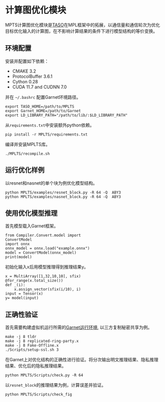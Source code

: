 # 计算图优化模块

MPTS计算图优化模块是[TASO](https://github.com/jiazhihao/TASO)在MPL框架中的拓展，以通信量和通信轮次为优化目标优化输入的计算图，在不影响计算结果的条件下进行模型结构的等价变换。

## 环境配置

安装并配置如下依赖：
- CMAKE 3.2
- ProtocolBuffer 3.6.1
- Cython 0.28
- CUDA 11.7 and CUDNN 7.0

并在 `~/.bashrc` 配置Garnet环境路径。
```
export TASO_HOME=/path/to/MPLTS
export Garnet_HOME=/path/to/Garnet
export LD_LIBRARY_PATH="/path/to/lib/:$LD_LIBRARY_PATH"
```
从`requirements.txt`中安装额外python依赖。
```
pip install -r MPLTS/requirements.txt
```
编译并安装MPLTS库。
```
./MPLTS/recompile.sh
```


## 运行优化样例
以resnet和nasnet的单个块为例优化模型结构。
```
python MPLTS/examples/resnet_block.py -R 64 -Q  ABY3
python MPLTS/examples/nasnet_block.py -R 64 -Q  ABY3
```

## 使用优化模型推理
首先模型载入Garnet框架。
```
from Compiler.Convert.model import 
ConvertModel
import onnx
onnx_model = onnx.load("example.onnx")
model = ConvertModel(onnx_model)
print(model)
```
初始化输入x后用模型推理得到推理结果y。

```
x = MultiArray([1,32,10,10], sfix)
@for_range(x.total_size())
def _(i):
    x.assign_vector(sfix(i/10), i)
input = Tensor(x)
y= model(input)
```



## 正确性验证
首先需要构建虚拟机运行所需的[Garnet运行环境](https://github.com/FudanMPL/Garnet?tab=readme-ov-file#%E5%88%9D%E5%A7%8B%E7%BC%96%E8%AF%91%E5%BF%85%E9%A1%BB%E6%AD%A5%E9%AA%A4), 以三方复制秘密共享为例。

```
make -j 8 tldr
make -j 8 replicated-ring-party.x
make -j 8 Fake-Offline.x
./Scripts/setup-ssl.sh 3
```

在Garnet上对优化结构的正确性进行验证。将分次输出明文推理结果、隐私推理结果、优化后的隐私推理结果。

```
python MPLTS/Scripts/check.py -R 64
```

以`resnet_block`的推理结果为例，计算误差并验证。
```
python MPLTS/Scripts/check_fig
```
